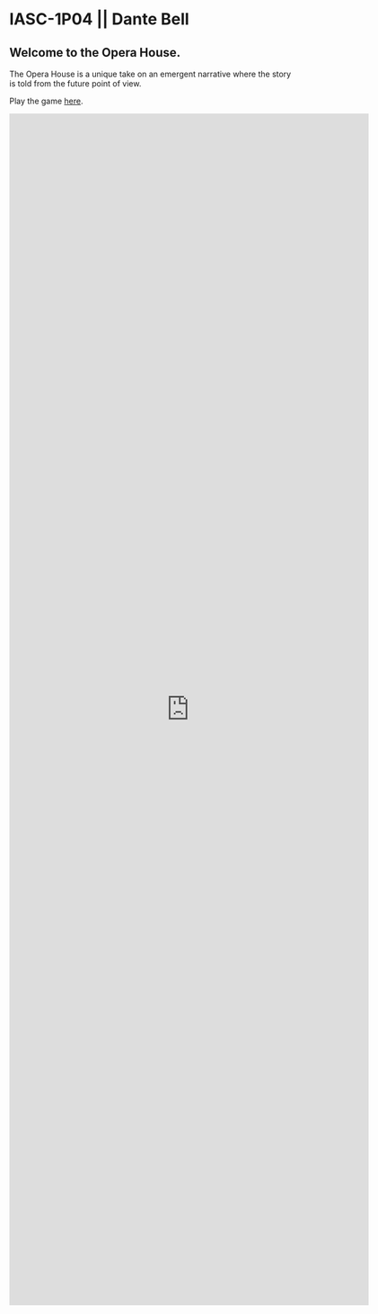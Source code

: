 # IASC-1P04 || Dante Bell
## Welcome to the Opera House.
The Opera House is a unique take on an emergent narrative where the story is told from the future point of view.

Play the game [here](https://dantebell.github.io/IASC-1P04/playtest/playtest_build_2021-11-05.html).

<iframe src="https://docs.google.com/forms/d/e/1FAIpQLSefR7QF5UDXRGSnuQJ3k1hP1uAkcudN6yO9xzEssMQyl3Y1GA/viewform?embedded=true" width="640" height="2120" frameborder="0" marginheight="0" marginwidth="0">Loading…</iframe>
